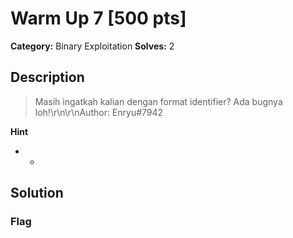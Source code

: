 # Warm Up 7 [500 pts]

**Category:** Binary Exploitation
**Solves:** 2

## Description
>Masih ingatkah kalian dengan format identifier? Ada bugnya loh!\r\n\r\nAuthor: Enryu#7942

**Hint**
* -

## Solution

### Flag

